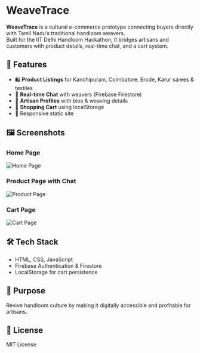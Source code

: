 # WeaveTrace

**WeaveTrace** is a cultural e-commerce prototype connecting buyers directly with Tamil Nadu’s traditional handloom weavers.  
Built for the IIT Delhi Handloom Hackathon, it bridges artisans and customers with product details, real-time chat, and a cart system.

## 🚀 Features
- 🛍 **Product Listings** for Kanchipuram, Coimbatore, Erode, Karur sarees & textiles
- 💬 **Real-time Chat** with weavers (Firebase Firestore)
- 🧵 **Artisan Profiles** with bios & weaving details
- 🛒 **Shopping Cart** using localStorage
- 📱 Responsive static site

## 🖼 Screenshots

### Home Page
![Home Page](screenshots/home.png)

### Product Page with Chat
![Product Page](screenshots/product.png)

### Cart Page
![Cart Page](screenshots/cart.png)

## 🛠 Tech Stack
- HTML, CSS, JavaScript
- Firebase Authentication & Firestore
- LocalStorage for cart persistence

## 📌 Purpose
Revive handloom culture by making it digitally accessible and profitable for artisans.

## 📄 License
MIT License


